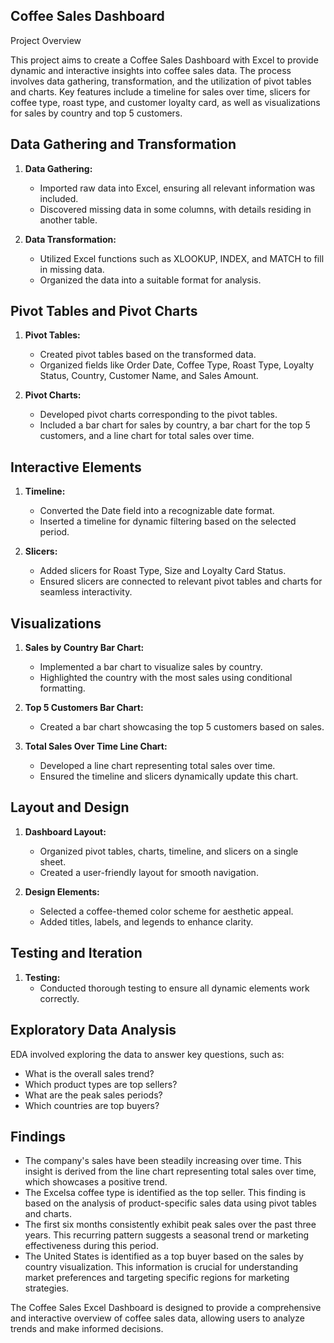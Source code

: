## Coffee Sales Dashboard

Project Overview

This project aims to create a Coffee Sales Dashboard with Excel to provide dynamic and interactive insights into coffee sales data. The process involves data gathering, transformation, and the utilization of pivot tables and charts. Key features include a timeline for sales over time, slicers for coffee type, roast type, and customer loyalty card, as well as visualizations for sales by country and top 5 customers.

## Data Gathering and Transformation

1. **Data Gathering:**
   - Imported raw data into Excel, ensuring all relevant information was included.
   - Discovered missing data in some columns, with details residing in another table.

2. **Data Transformation:**
   - Utilized Excel functions such as XLOOKUP, INDEX, and MATCH to fill in missing data.
   - Organized the data into a suitable format for analysis.


## Pivot Tables and Pivot Charts

1. **Pivot Tables:**
   - Created pivot tables based on the transformed data.
   - Organized fields like Order Date, Coffee Type, Roast Type, Loyalty Status, Country, Customer Name, and Sales Amount.

2. **Pivot Charts:**
   - Developed pivot charts corresponding to the pivot tables.
   - Included a bar chart for sales by country, a bar chart for the top 5 customers, and a line chart for total sales over time.

## Interactive Elements

1. **Timeline:**
   - Converted the Date field into a recognizable date format.
   - Inserted a timeline for dynamic filtering based on the selected period.

2. **Slicers:**
   - Added slicers for Roast Type, Size and Loyalty Card Status.
   - Ensured slicers are connected to relevant pivot tables and charts for seamless interactivity.

## Visualizations

1. **Sales by Country Bar Chart:**
   - Implemented a bar chart to visualize sales by country.
   - Highlighted the country with the most sales using conditional formatting.

2. **Top 5 Customers Bar Chart:**
   - Created a bar chart showcasing the top 5 customers based on sales.

3. **Total Sales Over Time Line Chart:**
   - Developed a line chart representing total sales over time.
   - Ensured the timeline and slicers dynamically update this chart.

## Layout and Design

1. **Dashboard Layout:**
   - Organized pivot tables, charts, timeline, and slicers on a single sheet.
   - Created a user-friendly layout for smooth navigation.

2. **Design Elements:**
   - Selected a coffee-themed color scheme for aesthetic appeal.
   - Added titles, labels, and legends to enhance clarity.

## Testing and Iteration

1. **Testing:**
   - Conducted thorough testing to ensure all dynamic elements work correctly.


## Exploratory Data Analysis
EDA involved exploring the data to answer key questions, such as:
- What is the overall sales trend?
- Which product types are top sellers?
- What are the peak sales periods?
- Which countries are top buyers?

## Findings
- The company's sales have been steadily increasing over time. This insight is derived from the line chart representing total sales over time, which showcases a positive trend.
- The Excelsa coffee type is identified as the top seller. This finding is based on the analysis of product-specific sales data using pivot tables and charts.
- The first six months consistently exhibit peak sales over the past three years. This recurring pattern suggests a seasonal trend or marketing effectiveness during this period.
- The United States is identified as a top buyer based on the sales by country visualization. This information is crucial for understanding market preferences and targeting specific regions for marketing strategies.



The Coffee Sales Excel Dashboard is designed to provide a comprehensive and interactive overview of coffee sales data, allowing users to analyze trends and make informed decisions.

